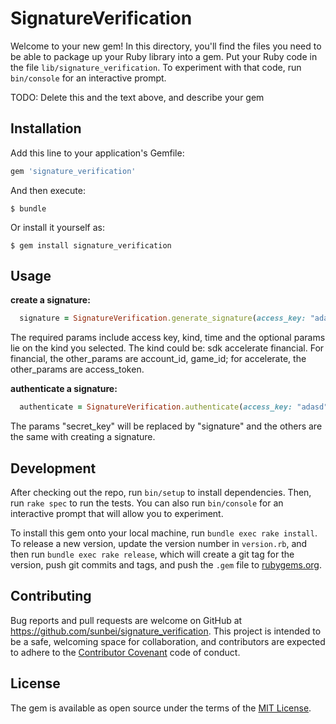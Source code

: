 # SignatureVerification

Welcome to your new gem! In this directory, you'll find the files you need to be able to package up your Ruby library into a gem. Put your Ruby code in the file `lib/signature_verification`. To experiment with that code, run `bin/console` for an interactive prompt.

TODO: Delete this and the text above, and describe your gem

## Installation

Add this line to your application's Gemfile:

```ruby
gem 'signature_verification'
```

And then execute:

    $ bundle

Or install it yourself as:

    $ gem install signature_verification

## Usage

**create a signature:**

```ruby
  signature = SignatureVerification.generate_signature(access_key: "adasd", secret_key: "asfew", kind: "financial", time: "1495418953", other_params: others)
```

The required params include access key, kind, time and the optional params lie on the kind you selected.
The kind could be: sdk accelerate financial. For financial, the other_params are account_id, game_id; for accelerate, the other_params are access_token.

**authenticate a signature:**

```ruby
  authenticate = SignatureVerification.authenticate(access_key: "adasd", signature: "asfew", kind: "financial", time: "1495418953", other_params: others)
```

The params "secret_key" will be replaced by "signature" and the others are the same with creating a signature.

## Development

After checking out the repo, run `bin/setup` to install dependencies. Then, run `rake spec` to run the tests. You can also run `bin/console` for an interactive prompt that will allow you to experiment.

To install this gem onto your local machine, run `bundle exec rake install`. To release a new version, update the version number in `version.rb`, and then run `bundle exec rake release`, which will create a git tag for the version, push git commits and tags, and push the `.gem` file to [rubygems.org](https://rubygems.org).

## Contributing

Bug reports and pull requests are welcome on GitHub at https://github.com/sunbei/signature_verification. This project is intended to be a safe, welcoming space for collaboration, and contributors are expected to adhere to the [Contributor Covenant](http://contributor-covenant.org) code of conduct.


## License

The gem is available as open source under the terms of the [MIT License](http://opensource.org/licenses/MIT).

